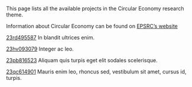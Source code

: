 This page lists all the available projects in the Circular Economy research theme.

Information about Circular Economy can be found on [EPSRC’s website](https://www.example.com/theme1)

[23rd495587](../projects/23rd495587.md) In blandit ultrices enim.

[23hv093079](/projects/23hv093079.md) Integer ac leo.

[23pb816523](/projects/23pb816523.md) Aliquam quis turpis eget elit sodales scelerisque.

[23qc614901](/projects/23qc614901.md) Mauris enim leo, rhoncus sed, vestibulum sit amet, cursus id, turpis.
